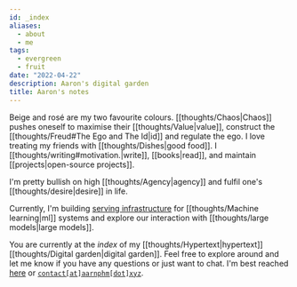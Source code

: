 ```yaml
---
id: _index
aliases:
  - about
  - me
tags:
  - evergreen
  - fruit
date: "2022-04-22"
description: Aaron's digital garden
title: Aaron's notes
---
```

Beige and <span class="rose">rosé</span> are my two favourite colours. [[thoughts/Chaos|Chaos]] pushes oneself to maximise their [[thoughts/Value|value]], construct the [[thoughts/Freud#The Ego and The Id|id]] and regulate the ego. I love treating my friends with [[thoughts/Dishes|good food]]. I [[thoughts/writing#motivation.|write]], [[books|read]], and maintain [[projects|open-source projects]].

I'm pretty bullish on high [[thoughts/Agency|agency]] and fulfil one's [[thoughts/desire|desire]] in life.

Currently, I'm building [serving infrastructure](https://bentoml.com) for [[thoughts/Machine learning|ml]] systems and explore our interaction with [[thoughts/large models|large models]].

You are currently at the _index_ of my [[thoughts/Hypertext|hypertext]] [[thoughts/Digital garden|digital garden]]. Feel free to explore around and let me know if you have any questions or just want to chat. I'm best reached [here](https://twitter.com/aarnphm_) or [`contact[at]aarnphm[dot]xyz`](mailto:contact@aarnphm.xyz).
